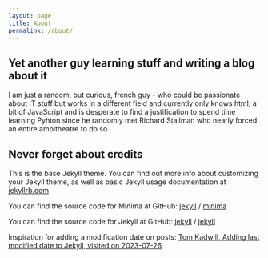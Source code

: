 ```yaml
---
layout: page
title: About
permalink: /about/
---
```


## Yet another guy learning stuff and writing a blog about it

I am just a random, but curious, french guy - who could be passionate about IT stuff but works in a different field and currently only knows html, a bit of JavaScript and is desperate to find a justification to spend time learning Pyhton since he randomly met Richard Stallman who nearly forced an entire ampitheatre to do so.

## Never forget about credits

This is the base Jekyll theme. You can find out more info about customizing your Jekyll theme, as well as basic Jekyll usage documentation at [jekyllrb.com](https://jekyllrb.com/)

You can find the source code for Minima at GitHub:
[jekyll][jekyll-organization] /
[minima](https://github.com/jekyll/minima)

You can find the source code for Jekyll at GitHub:
[jekyll][jekyll-organization] /
[jekyll](https://github.com/jekyll/jekyll)

Inspiration for adding a modification date on posts:
[Tom Kadwill, Adding last modified date to Jekyll, visited on 2023-07-26](https://tomkadwill.com/adding-last-modified-date-to-jekyll)


[jekyll-organization]: https://github.com/jekyll
